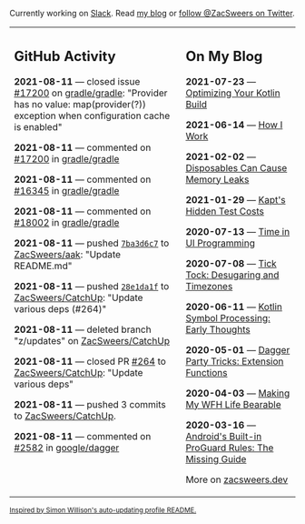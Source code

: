 Currently working on [Slack](https://slack.com/). Read [my blog](https://zacsweers.dev/) or [follow @ZacSweers on Twitter](https://twitter.com/ZacSweers).

<table><tr><td valign="top" width="60%">

## GitHub Activity
<!-- githubActivity starts -->
**2021-08-11** — closed issue [#17200](https://api.github.com/repos/gradle/gradle/issues/17200) on [gradle/gradle](https://api.github.com/repos/gradle/gradle): "Provider has no value: map(provider(?)) exception when configuration cache is enabled"

**2021-08-11** — commented on [#17200](https://github.com/gradle/gradle/issues/17200#issuecomment-897080123) in [gradle/gradle](https://api.github.com/repos/gradle/gradle)

**2021-08-11** — commented on [#16345](https://github.com/gradle/gradle/issues/16345#issuecomment-897078135) in [gradle/gradle](https://api.github.com/repos/gradle/gradle)

**2021-08-11** — commented on [#18002](https://github.com/gradle/gradle/issues/18002#issuecomment-897076287) in [gradle/gradle](https://api.github.com/repos/gradle/gradle)

**2021-08-11** — pushed [`7ba3d6c7`](https://github.com/ZacSweers/aak/commit/7ba3d6c7b62c547864619e9a3d75e1f581bc26e5) to [ZacSweers/aak](https://api.github.com/repos/ZacSweers/aak): "Update README.md"

**2021-08-11** — pushed [`28e1da1f`](https://github.com/ZacSweers/CatchUp/commit/28e1da1ffcfbc023eb243b4c552a2cc90db685ac) to [ZacSweers/CatchUp](https://api.github.com/repos/ZacSweers/CatchUp): "Update various deps (#264)"

**2021-08-11** — deleted branch "z/updates" on [ZacSweers/CatchUp](https://api.github.com/repos/ZacSweers/CatchUp)

**2021-08-11** — closed PR [#264](https://api.github.com/repos/ZacSweers/CatchUp/pulls/264) to [ZacSweers/CatchUp](https://api.github.com/repos/ZacSweers/CatchUp): "Update various deps"

**2021-08-11** — pushed 3 commits to [ZacSweers/CatchUp](https://api.github.com/repos/ZacSweers/CatchUp).

**2021-08-11** — commented on [#2582](https://github.com/google/dagger/issues/2582#issuecomment-897063159) in [google/dagger](https://api.github.com/repos/google/dagger)
<!-- githubActivity ends -->
</td><td valign="top" width="40%">

## On My Blog
<!-- blog starts -->
**2021-07-23** — [Optimizing Your Kotlin Build](https://www.zacsweers.dev/optimizing-your-kotlin-build/)

**2021-06-14** — [How I Work](https://www.zacsweers.dev/how-i-work/)

**2021-02-02** — [Disposables Can Cause Memory Leaks](https://www.zacsweers.dev/disposables-can-cause-memory-leaks/)

**2021-01-29** — [Kapt's Hidden Test Costs](https://www.zacsweers.dev/kapts-hidden-test-costs/)

**2020-07-13** — [Time in UI Programming](https://www.zacsweers.dev/time-in-ui/)

**2020-07-08** — [Tick Tock: Desugaring and Timezones](https://www.zacsweers.dev/ticktock-desugaring-timezones/)

**2020-06-11** — [Kotlin Symbol Processing: Early Thoughts](https://www.zacsweers.dev/kotlin-symbol-processor-early-thoughts/)

**2020-05-01** — [Dagger Party Tricks: Extension Functions](https://www.zacsweers.dev/dagger-party-tricks-extension-functions/)

**2020-04-03** — [Making My WFH Life Bearable](https://www.zacsweers.dev/making-wfh-life-bearable/)

**2020-03-16** — [Android's Built-in ProGuard Rules: The Missing Guide](https://www.zacsweers.dev/android-proguard-rules/)
<!-- blog ends -->
More on [zacsweers.dev](https://zacsweers.dev/)
</td></tr></table>

<sub><a href="https://simonwillison.net/2020/Jul/10/self-updating-profile-readme/">Inspired by Simon Willison's auto-updating profile README.</a></sub>